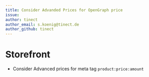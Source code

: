 ```yaml
---
title: Consider Advanded Prices for OpenGraph price
issue: 
author: tinect
author_email: s.koenig@tinect.de
author_github: tinect
---
```

# Storefront
* Consider Advanced prices for meta tag `product:price:amount`

